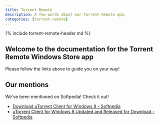 ```yaml
---
title: Torrent Remote
description: A few words about our Torrent Remote app.
categories: [torrent-remote]
---
```


{% include torrent-remote-header.md %}

## Welcome to the documentation for the Torrent Remote Windows Store app

Please follow the links above to guide you on your way!

## Our mentions

We've been mentioned on Softpedia! Check it out!

  - [Download uTorrent Client for Windows 8 - Softpedia](http://news.softpedia.com/news/Download-uTorrent-Client-for-Windows-8-315970.shtml)
- [uTorrent Client for Windows 8 Updated and Released for Download - Softpedia](http://news.softpedia.com/news/uTorrent-Client-for-Windows-8-Updated-and-Released-for-Download-317351.shtml)

